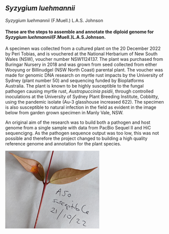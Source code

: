## _Syzygium luehmannii_
_Syzygium luehmannii_ (F.Muell.) L.A.S. Johnson 

#### These are the steps to assemble and annotate the diploid genome for _Syzygium luehmannii_(F.Muell.)L.A.S.Johnson.

A specimen was collected from a cultured plant on the 20 December 2022 by Peri Tobias, and is vouchered at the National Herbarium of New South Wales (NSW), voucher number NSW1124137. The plant was purchased from Buringar Nursery in 2018 and was grown from seed collected from either Wooyung or Billinudgel (NSW North Coast) parental plant. The voucher was made for genomic DNA research on myrtle rust impacts by the University of Sydney (plant number 50) and sequencing funded by Bioplatforms Australia. The plant is known to be highly susceptible to the fungal pathogen causing myrtle rust, _Austropuccinia psidii_,  through controlled inoculations at the University of Sydney Plant Breeding Institute, Cobbitty, using the pandemic isolate (Au-3 glasshouse increased 622). The specimen is also susceptible to natural infection in the field as evident in the image below from garden grown specimen in Manly Vale, NSW.

An original aim of the research was to build both a pathogen and host genome from a single sample with data from PacBio Sequel II and HiC sequencigng.  As the pathogen sequence output was too low, this was not possible and therefore the project changed to building a high quality reference genome and annotation for the plant species.


![Alt text](https://github.com/peritob/Syzygium-luehmannii/blob/main/SL50_field_infected_2022.png)
